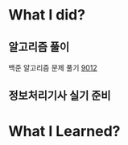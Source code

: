 # What I did?

## 알고리즘 풀이

백준 알고리즘 문제 풀기 [9012](https://www.acmicpc.net/problem/9012)
<br/>

## 정보처리기사 실기 준비

# What I Learned?

